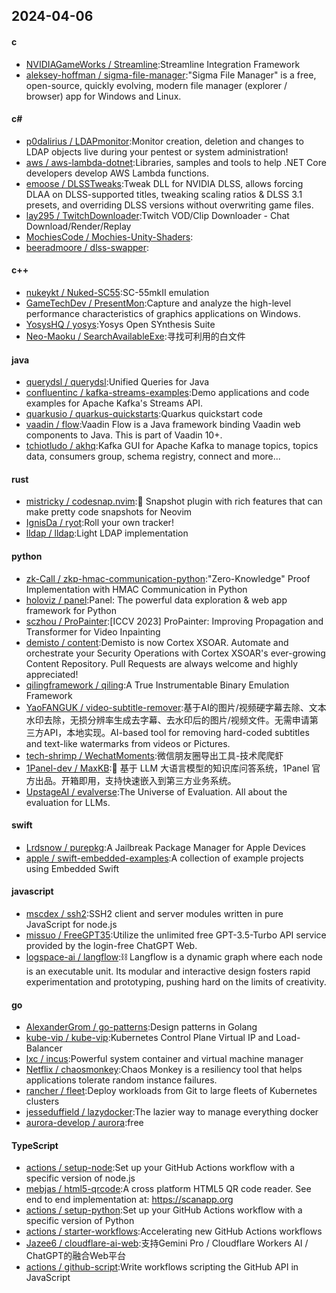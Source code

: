 ## 2024-04-06
#### c
* [NVIDIAGameWorks / Streamline](https://github.com/NVIDIAGameWorks/Streamline):Streamline Integration Framework
* [aleksey-hoffman / sigma-file-manager](https://github.com/aleksey-hoffman/sigma-file-manager):"Sigma File Manager" is a free, open-source, quickly evolving, modern file manager (explorer / browser) app for Windows and Linux.
#### c#
* [p0dalirius / LDAPmonitor](https://github.com/p0dalirius/LDAPmonitor):Monitor creation, deletion and changes to LDAP objects live during your pentest or system administration!
* [aws / aws-lambda-dotnet](https://github.com/aws/aws-lambda-dotnet):Libraries, samples and tools to help .NET Core developers develop AWS Lambda functions.
* [emoose / DLSSTweaks](https://github.com/emoose/DLSSTweaks):Tweak DLL for NVIDIA DLSS, allows forcing DLAA on DLSS-supported titles, tweaking scaling ratios & DLSS 3.1 presets, and overriding DLSS versions without overwriting game files.
* [lay295 / TwitchDownloader](https://github.com/lay295/TwitchDownloader):Twitch VOD/Clip Downloader - Chat Download/Render/Replay
* [MochiesCode / Mochies-Unity-Shaders](https://github.com/MochiesCode/Mochies-Unity-Shaders):
* [beeradmoore / dlss-swapper](https://github.com/beeradmoore/dlss-swapper):
#### c++
* [nukeykt / Nuked-SC55](https://github.com/nukeykt/Nuked-SC55):SC-55mkII emulation
* [GameTechDev / PresentMon](https://github.com/GameTechDev/PresentMon):Capture and analyze the high-level performance characteristics of graphics applications on Windows.
* [YosysHQ / yosys](https://github.com/YosysHQ/yosys):Yosys Open SYnthesis Suite
* [Neo-Maoku / SearchAvailableExe](https://github.com/Neo-Maoku/SearchAvailableExe):寻找可利用的白文件
#### java
* [querydsl / querydsl](https://github.com/querydsl/querydsl):Unified Queries for Java
* [confluentinc / kafka-streams-examples](https://github.com/confluentinc/kafka-streams-examples):Demo applications and code examples for Apache Kafka's Streams API.
* [quarkusio / quarkus-quickstarts](https://github.com/quarkusio/quarkus-quickstarts):Quarkus quickstart code
* [vaadin / flow](https://github.com/vaadin/flow):Vaadin Flow is a Java framework binding Vaadin web components to Java. This is part of Vaadin 10+.
* [tchiotludo / akhq](https://github.com/tchiotludo/akhq):Kafka GUI for Apache Kafka to manage topics, topics data, consumers group, schema registry, connect and more...
#### rust
* [mistricky / codesnap.nvim](https://github.com/mistricky/codesnap.nvim):📸 Snapshot plugin with rich features that can make pretty code snapshots for Neovim
* [IgnisDa / ryot](https://github.com/IgnisDa/ryot):Roll your own tracker!
* [lldap / lldap](https://github.com/lldap/lldap):Light LDAP implementation
#### python
* [zk-Call / zkp-hmac-communication-python](https://github.com/zk-Call/zkp-hmac-communication-python):"Zero-Knowledge" Proof Implementation with HMAC Communication in Python
* [holoviz / panel](https://github.com/holoviz/panel):Panel: The powerful data exploration & web app framework for Python
* [sczhou / ProPainter](https://github.com/sczhou/ProPainter):[ICCV 2023] ProPainter: Improving Propagation and Transformer for Video Inpainting
* [demisto / content](https://github.com/demisto/content):Demisto is now Cortex XSOAR. Automate and orchestrate your Security Operations with Cortex XSOAR's ever-growing Content Repository. Pull Requests are always welcome and highly appreciated!
* [qilingframework / qiling](https://github.com/qilingframework/qiling):A True Instrumentable Binary Emulation Framework
* [YaoFANGUK / video-subtitle-remover](https://github.com/YaoFANGUK/video-subtitle-remover):基于AI的图片/视频硬字幕去除、文本水印去除，无损分辨率生成去字幕、去水印后的图片/视频文件。无需申请第三方API，本地实现。AI-based tool for removing hard-coded subtitles and text-like watermarks from videos or Pictures.
* [tech-shrimp / WechatMoments](https://github.com/tech-shrimp/WechatMoments):微信朋友圈导出工具-技术爬爬虾
* [1Panel-dev / MaxKB](https://github.com/1Panel-dev/MaxKB):💬 基于 LLM 大语言模型的知识库问答系统，1Panel 官方出品。开箱即用，支持快速嵌入到第三方业务系统。
* [UpstageAI / evalverse](https://github.com/UpstageAI/evalverse):The Universe of Evaluation. All about the evaluation for LLMs.
#### swift
* [Lrdsnow / purepkg](https://github.com/Lrdsnow/purepkg):A Jailbreak Package Manager for Apple Devices
* [apple / swift-embedded-examples](https://github.com/apple/swift-embedded-examples):A collection of example projects using Embedded Swift
#### javascript
* [mscdex / ssh2](https://github.com/mscdex/ssh2):SSH2 client and server modules written in pure JavaScript for node.js
* [missuo / FreeGPT35](https://github.com/missuo/FreeGPT35):Utilize the unlimited free GPT-3.5-Turbo API service provided by the login-free ChatGPT Web.
* [logspace-ai / langflow](https://github.com/logspace-ai/langflow):⛓️ Langflow is a dynamic graph where each node is an executable unit. Its modular and interactive design fosters rapid experimentation and prototyping, pushing hard on the limits of creativity.
#### go
* [AlexanderGrom / go-patterns](https://github.com/AlexanderGrom/go-patterns):Design patterns in Golang
* [kube-vip / kube-vip](https://github.com/kube-vip/kube-vip):Kubernetes Control Plane Virtual IP and Load-Balancer
* [lxc / incus](https://github.com/lxc/incus):Powerful system container and virtual machine manager
* [Netflix / chaosmonkey](https://github.com/Netflix/chaosmonkey):Chaos Monkey is a resiliency tool that helps applications tolerate random instance failures.
* [rancher / fleet](https://github.com/rancher/fleet):Deploy workloads from Git to large fleets of Kubernetes clusters
* [jesseduffield / lazydocker](https://github.com/jesseduffield/lazydocker):The lazier way to manage everything docker
* [aurora-develop / aurora](https://github.com/aurora-develop/aurora):free
#### TypeScript
* [actions / setup-node](https://github.com/actions/setup-node):Set up your GitHub Actions workflow with a specific version of node.js
* [mebjas / html5-qrcode](https://github.com/mebjas/html5-qrcode):A cross platform HTML5 QR code reader. See end to end implementation at: https://scanapp.org
* [actions / setup-python](https://github.com/actions/setup-python):Set up your GitHub Actions workflow with a specific version of Python
* [actions / starter-workflows](https://github.com/actions/starter-workflows):Accelerating new GitHub Actions workflows
* [Jazee6 / cloudflare-ai-web](https://github.com/Jazee6/cloudflare-ai-web):支持Gemini Pro / Cloudflare Workers AI / ChatGPT的融合Web平台
* [actions / github-script](https://github.com/actions/github-script):Write workflows scripting the GitHub API in JavaScript
